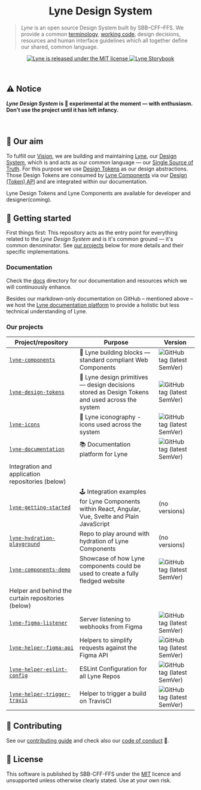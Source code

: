 <h1 align="center">
  Lyne Design System
</h1>

> *Lyne* is an open source Design System built by SBB–CFF–FFS. We provide a common [terminology](/docs/TERMINOLOGY.md), [working code](#our-projects), design decisions,
> resources and human interface guidelines which all together define our shared, common language.

<p align="center">
  <a href="https://github.com/lyne-design-system/lyne/blob/master/LICENSE">
    <img src="https://img.shields.io/badge/License-MIT-green.svg" alt="Lyne is released under the MIT license" />
  </a>
  <a href="https://lyne-components-storybook.netlify.com">
    <img src="https://cdn.jsdelivr.net/gh/storybookjs/brand@master/badge/badge-storybook.svg" alt="Lyne Storybook" />
  </a>
</p>

<br>

## ⚠️ Notice
***Lyne Design System* is 🧪 experimental at the moment — with enthusiasm.<br>Don't use the project until it has left infancy.**
<br>
<br>
<br>

## 🎯 Our aim
To fulfill our [Vision](./docs/VISION.md), we are building and maintaining [Lyne](./docs/TERMINOLOGY.md#lyne), our [Design System](./docs/TERMINOLOGY.md#design-system), which is and acts as our common language —  our [Single Source of Truth](./docs/TERMINOLOGY.md#single-source-of-truth). For this purpose we use [Design Tokens](./docs/TERMINOLOGY.md#design-token) as our design abstractions. Those Design Tokens are consumed by [Lyne Components](./docs/TERMINOLOGY.md#lyne-components) via our [Design (Token) API](./docs/TERMINOLOGY.md#design-token-api) and are integrated within our documentation.

Lyne Design Tokens and Lyne Components are available for developer and designer(coming).

## 🚀 Getting started
First things first: This repository acts as the entry point for everything related to the *Lyne Design System* and is it's common ground — it's common denominator. See [our projects](#our-projects) below for more details and their specific implementations.

### Documentation
Check the [docs](docs/README.md) directory for our documentation and resources which we will continuously enhance.

Besides our markdown-only documentation on GitHub – mentioned above – we host the [Lyne documentation platform](https://lyne-documentation.netlify.app/) to provide a holistic but less technical understanding of Lyne.

### Our projects

| Project/repository | Purpose | Version                                                                                                                                                                            
| --------| ------------------| ----
| [`lyne-components`](https://github.com/lyne-design-system/lyne-components) | 🧱 Lyne building blocks — standard compliant Web Components | ![GitHub tag (latest SemVer)](https://img.shields.io/github/v/tag/lyne-design-system/lyne-components?label=release)
| [`lyne-design-tokens`](https://github.com/lyne-design-system/lyne-design-tokens) | 💄 Lyne design primitives — design decisions stored as Design Tokens and used across the system | ![GitHub tag (latest SemVer)](https://img.shields.io/github/v/tag/lyne-design-system/lyne-design-tokens?label=release)
| [`lyne-icons`](https://github.com/lyne-design-system/lyne-icons) | 🎎 Lyne iconography - icons used across the system | ![GitHub tag (latest SemVer)](https://img.shields.io/github/v/tag/lyne-design-system/lyne-icons?label=release)
| [`lyne-documentation`](https://github.com/lyne-design-system/lyne-documentation) | 📚 Documentation platform for Lyne | ![GitHub tag (latest SemVer)](https://img.shields.io/github/v/tag/lyne-design-system/lyne-documentation?label=release)
|Integration and application repositories (below)||
| [`lyne-getting-started`](https://github.com/lyne-design-system/lyne-getting-started) | 🕹️ Integration examples for Lyne Components within React, Angular, Vue, Svelte and Plain JavaScript |(no versions)
|[`lyne-hydration-playground`](https://github.com/lyne-design-system/lyne-hydration-playground) |Repo to play around with hydration of Lyne Components|(no versions)
|[`lyne-components-demo`](https://github.com/lyne-design-system/lyne-components-demo) |Showcase of how Lyne components could be used to create a fully fledged website|![GitHub tag (latest SemVer)](https://img.shields.io/github/v/tag/lyne-design-system/lyne-components-demo?label=release)
|Helper and behind the curtain repositories (below)||
|[`lyne-figma-listener`](https://github.com/lyne-design-system/lyne-figma-listener) |Server listening to webhooks from Figma|![GitHub tag (latest SemVer)](https://img.shields.io/github/v/tag/lyne-design-system/lyne-figma-listener?label=release)
|[`lyne-helper-figma-api`](https://github.com/lyne-design-system/lyne-helper-figma-api) |Helpers to simplify requests against the Figma API|![GitHub tag (latest SemVer)](https://img.shields.io/github/v/tag/lyne-design-system/lyne-helper-figma-api?label=release)
|[`lyne-helper-eslint-config`](https://github.com/lyne-design-system/lyne-helper-eslint-config) |ESLint Configuration for all Lyne Repos|![GitHub tag (latest SemVer)](https://img.shields.io/github/v/tag/lyne-design-system/lyne-helper-eslint-config?label=release)
|[`lyne-helper-trigger-travis`](https://github.com/lyne-design-system/lyne-helper-trigger-travis) |Helper to trigger a build on TravisCI|![GitHub tag (latest SemVer)](https://img.shields.io/github/v/tag/lyne-design-system/lyne-helper-trigger-travis?label=release)

## 🙌 Contributing
See our [contributing guide](CONTRIBUTING.md) and check also our [code of conduct](CODE_OF_CONDUCT.md) 👀.

## 📝 License
This software is published by SBB-CFF-FFS under the [MIT](/LICENSE) licence and unsupported unless otherwise clearly stated. Use at your own risk.
